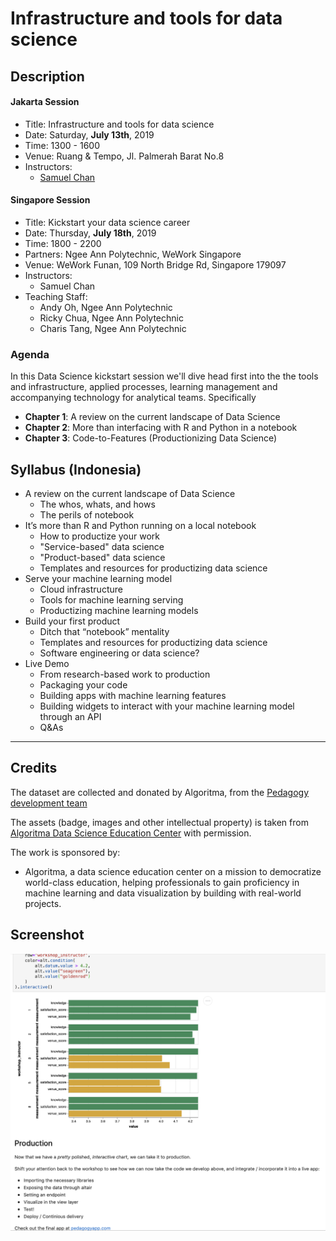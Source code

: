 # Infrastructure and tools for data science

## Description
#### Jakarta Session
- Title: Infrastructure and tools for data science
- Date: Saturday, **July 13th**, 2019  
- Time: 1300 - 1600  
- Venue: Ruang & Tempo, Jl. Palmerah Barat No.8
- Instructors: 
    - [Samuel Chan](https://id.linkedin.com/in/chansamuel)

#### Singapore Session
- Title: Kickstart your data science career
- Date: Thursday, **July 18th**, 2019
- Time: 1800 - 2200
- Partners: Ngee Ann Polytechnic, WeWork Singapore
- Venue: WeWork Funan, 109 North Bridge Rd, Singapore 179097
- Instructors:
    - Samuel Chan
- Teaching Staff:
    - Andy Oh, Ngee Ann Polytechnic
    - Ricky Chua, Ngee Ann Polytechnic
    - Charis Tang, Ngee Ann Polytechnic

### Agenda
In this Data Science kickstart session we'll dive head first into the the tools and infrastructure, applied processes, learning management and accompanying technology for analytical teams. Specifically

- **Chapter 1**: A review on the current landscape of Data Science
- **Chapter 2**: More than interfacing with R and Python in a notebook
- **Chapter 3**: Code-to-Features (Productionizing Data Science)


## Syllabus (Indonesia)

- A review on the current landscape of Data Science
    - The whos, whats, and hows
    - The perils of notebook
- It’s more than R and Python running on a local notebook
    - How to productize your work
    - "Service-based" data science
    - "Product-based" data science
    - Templates and resources for productizing data science
- Serve your machine learning model
    - Cloud infrastructure
    - Tools for machine learning serving
    - Productizing machine learning models
- Build your first product
    - Ditch that “notebook” mentality
    - Templates and resources for productizing data science
    - Software engineering or data science?
- Live Demo
    - From research-based work to production
    - Packaging your code
    - Building apps with machine learning features
    - Building widgets to interact with your machine    learning model through an API
    - Q&As

--- 
## Credits
The dataset are collected and donated by Algoritma, from the [Pedagogy development team](https://github.com/onlyphantom/pedagogy)

The assets (badge, images and other intellectual property) is taken from [Algoritma Data Science Education Center](https://algorit.ma) with permission. 

The work is sponsored by: 
- Algoritma, a data science education center on a mission to democratize world-class education, helping professionals to gain proficiency in machine learning and data visualization by building with real-world projects.


## Screenshot
![](header.png)
